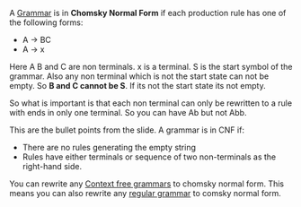 A [Grammar](grammar.md) is in **Chomsky Normal Form** if each production rule has one of the following forms:

-   A → BC
-   A → x

Here A B and C are non terminals. x is a terminal. S is the start symbol of the grammar. Also any non terminal which is not the start state can not be empty. So **B and C cannot be S**. If its not the start state its not empty.

So what is important is that each non terminal can only be rewritten to a rule with ends in only one terminal. So you can have Ab but not Abb. 

This are the bullet points from the slide. A grammar is in CNF if:
- There are no rules generating the empty string
- Rules have either terminals or sequence of two non-terminals as the right-hand side.


You can rewrite any [Context free grammars](Context%20free%20grammars.md) to chomsky normal form. This means you can also rewrite any [regular grammar](regular%20languages.md) to comsky normal form.